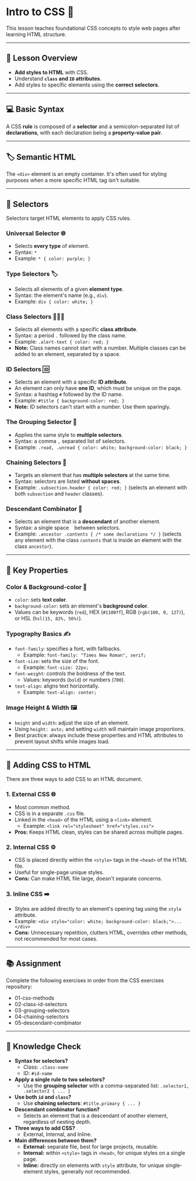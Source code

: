 # Intro to CSS 🎨

This lesson teaches foundational CSS concepts to style web pages after learning HTML structure.

***

## 📝 Lesson Overview

* **Add styles to HTML** with CSS.
* Understand **`class` and `ID` attributes**.
* Add styles to specific elements using the **correct selectors**.

***

## 💻 Basic Syntax

A CSS **rule** is composed of a **selector** and a semicolon-separated list of **declarations**, with each declaration being a **property-value pair**.

***

## 🏷️ Semantic HTML

The `<div>` element is an empty container. It's often used for styling purposes when a more specific HTML tag isn't suitable.

***

## 🎯 Selectors

Selectors target HTML elements to apply CSS rules.

### Universal Selector 🌐

* Selects **every type** of element.
* Syntax: `*`
* Example: `* { color: purple; }`

### Type Selectors 🏷️

* Selects all elements of a given **element type**.
* Syntax: the element's name (e.g., `div`).
* Example: `div { color: white; }`

### Class Selectors 🧑‍🤝‍🧑

* Selects all elements with a specific **class attribute**.
* Syntax: a period `.` followed by the class name.
* Example: `.alert-text { color: red; }`
* **Note:** Class names cannot start with a number. Multiple classes can be added to an element, separated by a space.

### ID Selectors 🆔

* Selects an element with a specific **ID attribute**.
* An element can only have **one ID**, which must be unique on the page.
* Syntax: a hashtag `#` followed by the ID name.
* Example: `#title { background-color: red; }`
* **Note:** ID selectors can't start with a number. Use them sparingly.

### The Grouping Selector 🧩

* Applies the same style to **multiple selectors**.
* Syntax: a comma `,` separated list of selectors.
* Example: `.read, .unread { color: white; background-color: black; }`

### Chaining Selectors 🔗

* Targets an element that has **multiple selectors** at the same time.
* Syntax: selectors are listed **without spaces**.
* Example: `.subsection.header { color: red; }` (selects an element with both `subsection` and `header` classes).

### Descendant Combinator 🌲

* Selects an element that is a **descendant** of another element.
* Syntax: a single space ` ` between selectors.
* Example: `.ancestor .contents { /* some declarations */ }` (selects any element with the class `contents` that is inside an element with the class `ancestor`).

***

## 🎨 Key Properties

### Color & Background-color 🌈

* `color`: sets **text color**.
* `background-color`: sets an element's **background color**.
* Values can be keywords (`red`), HEX (`#1100ff`), RGB (`rgb(100, 0, 127)`), or HSL (`hsl(15, 82%, 56%)`).

### Typography Basics ✍️

* `font-family`: specifies a font, with fallbacks.
    * Example: `font-family: "Times New Roman", serif;`
* `font-size`: sets the size of the font.
    * Example: `font-size: 22px;`
* `font-weight`: controls the boldness of the text.
    * Values: keywords (`bold`) or numbers (`700`).
* `text-align`: aligns text horizontally.
    * Example: `text-align: center;`

### Image Height & Width 🖼️

* `height` and `width`: adjust the size of an element.
* Using `height: auto;` and setting `width` will maintain image proportions.
* Best practice: always include these properties and HTML attributes to prevent layout shifts while images load.

***

## 🚀 Adding CSS to HTML

There are three ways to add CSS to an HTML document.

### 1. External CSS 🌐

* Most common method.
* CSS is in a separate `.css` file.
* Linked in the `<head>` of the HTML using a `<link>` element.
    * Example: `<link rel="stylesheet" href="styles.css">`
* **Pros:** Keeps HTML clean, styles can be shared across multiple pages.

### 2. Internal CSS ⚙️

* CSS is placed directly within the `<style>` tags in the `<head>` of the HTML file.
* Useful for single-page unique styles.
* **Cons:** Can make HTML file large, doesn't separate concerns.

### 3. Inline CSS ➡️

* Styles are added directly to an element's opening tag using the `style` attribute.
* Example: `<div style="color: white; background-color: black;">...</div>`
* **Cons:** Unnecessary repetition, clutters HTML, overrides other methods, not recommended for most cases.

***

## 📚 Assignment

Complete the following exercises in order from the CSS exercises repository:

* 01-css-methods
* 02-class-id-selectors
* 03-grouping-selectors
* 04-chaining-selectors
* 05-descendant-combinator

***

## 🧠 Knowledge Check

* **Syntax for selectors?**
    * Class: `.class-name`
    * ID: `#id-name`
* **Apply a single rule to two selectors?**
    * Use the **grouping selector** with a comma-separated list: `.selector1, .selector2 { ... }`
* **Use both `id` and `class`?**
    * Use **chaining selectors**: `#title.primary { ... }`
* **Descendant combinator function?**
    * Selects an element that is a descendant of another element, regardless of nesting depth.
* **Three ways to add CSS?**
    * External, Internal, and Inline.
* **Main differences between them?**
    * **External:** separate file, best for large projects, reusable.
    * **Internal:** within `<style>` tags in `<head>`, for unique styles on a single page.
    * **Inline:** directly on elements with `style` attribute, for unique single-element styles, generally not recommended.